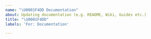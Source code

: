 ```yaml
---
name: "\U0001F4DD Documentation"
about: Updating documentation (e.g. README, Wiki, Guides etc.)
title: "\U0001F4DD"
labels: 'For: Documentation'

---
```



